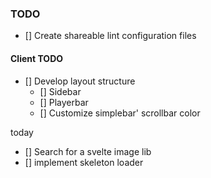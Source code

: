 ### TODO

- [] Create shareable lint configuration files

#### Client TODO
- [] Develop layout structure
    - [] Sidebar
    - [] Playerbar
    - [] Customize simplebar' scrollbar color

today

- [] Search for a svelte image lib
- [] implement skeleton loader